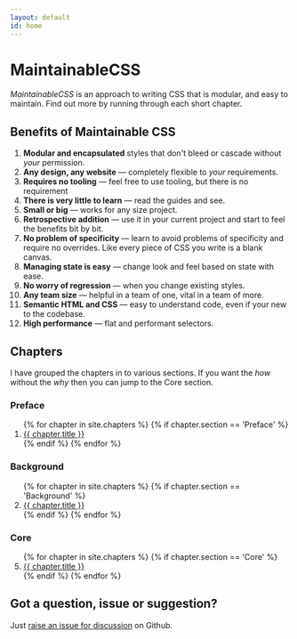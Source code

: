 ```yaml
---
layout: default
id: home
---
```


# MaintainableCSS

*MaintainableCSS* is an approach to writing CSS that is modular, and easy to maintain. Find out more by running through each short chapter.

## Benefits of Maintainable CSS

1. **Modular and encapsulated** styles that don't bleed or cascade without *your* permission.
2. **Any design, any website** &mdash; completely flexible to *your* requirements.
3. **Requires no tooling** &mdash; feel free to use tooling, but there is no requirement
4. **There is very little to learn** &mdash; read the guides and see.
5. **Small or big** &mdash; works for any size project.
6. **Retrospective addition** &mdash; use it in your current project and start to feel the benefits bit by bit.
7. **No problem of specificity** &mdash; learn to avoid problems of specificity and require no overrides. Like every piece of CSS you write is a blank canvas.
8. **Managing state is easy** &mdash; change look and feel based on state with ease.
9. **No worry of regression** &mdash; when you change existing styles.
10. **Any team size** &mdash; helpful in a team of one, vital in a team of more.
11. **Semantic HTML and CSS** &mdash; easy to understand code, even if your new to the codebase.
12. **High performance** &mdash; flat and performant selectors.

## Chapters

I have grouped the chapters in to various sections. If you want the *how* without the *why* then you can jump to the Core section.

### Preface

<ol>
	{% for chapter in site.chapters %}
		{% if chapter.section == 'Preface' %}
			<li><a href="{{ chapter.url }}">{{ chapter.title }}</a></li>
		{% endif %}
	{% endfor %}
</ol>

### Background

<ol start="2">
	{% for chapter in site.chapters %}
		{% if chapter.section == 'Background' %}
			<li><a href="{{ chapter.url }}">{{ chapter.title }}</a></li>
		{% endif %}
	{% endfor %}
</ol>

### Core

<ol start="5">
	{% for chapter in site.chapters %}
		{% if chapter.section == 'Core' %}
			<li><a href="{{ chapter.url }}">{{ chapter.title }}</a></li>
		{% endif %}
	{% endfor %}
</ol>

## Got a question, issue or suggestion?

Just [raise an issue for discussion](http://github.com/adamsilver/maintainablecss.com/issues/new/) on Github.